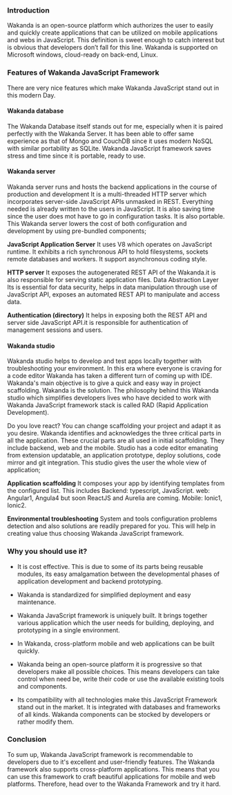 ### Introduction
Wakanda is an open-source platform which authorizes the user to easily and quickly create applications that can be utilized on mobile applications and webs in JavaScript. This definition is sweet enough to catch interest but is obvious that developers don’t fall for this line. Wakanda is supported on Microsoft windows, cloud-ready on back-end, Linux. 

### Features of Wakanda JavaScript Framework 
There are very nice features which make Wakanda JavaScript stand out in this modern Day. 

#### Wakanda database
The Wakanda Database itself stands out for me, especially when it is paired perfectly with the Wakanda Server. It has been able to offer same experience as that of Mongo and CouchDB since it uses modern NoSQL with similar portability as SQLite. Wakanda JavaScript framework saves stress and time since it is portable, ready to use. 

#### Wakanda server
Wakanda server runs and hosts the backend applications in the course of production and development It is a multi-threaded HTTP server which incorporates server-side JavaScript APIs unmasked in REST. Everything needed is already written to the users in JavaScript. It is also saving time since the user does mot have to go in configuration tasks. It is also portable. This Wakanda server lowers the cost of both configuration and development by using pre-bundled components; 

**JavaScript Application Server** 
It uses V8 which operates on JavaScript runtime. It exhibits a rich synchronous API to hold filesystems, sockets remote databases and workers. It support asynchronous coding style.

**HTTP server**
It exposes the autogenerated REST API of the Wakanda.it is also responsible for serving static application files.
Data Abstraction Layer
Its is essential for data security, helps in data manipulation through use of JavaScript API, exposes an automated REST API to manipulate and access data.

**Authentication (directory)**
It helps in exposing both the REST API and server side JavaScript API.it is responsible for authentication of management sessions and users.

#### Wakanda studio
Wakanda studio helps to develop and test apps locally together with troubleshooting your environment. In this era where everyone is craving for a code editor Wakanda has taken a different turn of coming up with IDE. Wakanda's main objective is to give a quick and easy way in project scaffolding. Wakanda is the solution. The philosophy behind this Wakanda studio which simplifies developers lives who have decided to work with Wakanda JavaScript framework stack is called RAD (Rapid Application Development).

Do you love react? You can change scaffolding your project and adapt it as you desire. Wakanda identifies and acknowledges the three critical parts in all the application. These crucial parts are all used in initial scaffolding. They include backend, web and the mobile. Studio has a code editor emanating from extension updatable, an application prototype, deploy solutions, code mirror and git integration. This studio gives the user the whole view of application;

 **Application scaffolding**
It composes your app by identifying templates from the configured list. This includes Backend: typescript, JavaScript. web: Angular1, Angula4 but soon ReactJS and Aurelia are coming. Mobile: Ionic1, Ionic2.

**Environmental troubleshooting**
System and tools configuration problems detection and also solutions are readily prepared for you. This will help in creating value thus choosing Wakanda JavaScript framework. 

### Why you should use it? 
- It is cost effective. This is due to some of its parts being reusable modules, its easy amalgamation between the developmental phases of application development and backend prototyping. 
- Wakanda is standardized for simplified deployment and easy maintenance. 

- Wakanda JavaScript framework is uniquely built. It brings together various application which the user needs for building, deploying, and prototyping in a single environment. 

- In Wakanda, cross-platform mobile and web applications can be built quickly. 

- Wakanda being an open-source platform it is progressive so that developers make all possible choices. This means developers can take control when need be, write their code or use the available existing tools and components. 
- Its compatibility with all technologies make this JavaScript Framework stand out in the market. It is integrated with databases and frameworks of all kinds. Wakanda components can be stocked by developers or rather modify them. 

### Conclusion 
To sum up, Wakanda JavaScript framework is recommendable to developers due to it's excellent and user-friendly features. The Wakanda framework also supports cross-platform applications. This means that you can use this framework to craft beautiful applications for mobile and web platforms.  Therefore, head over to the Wakanda Framework and try it hard.










